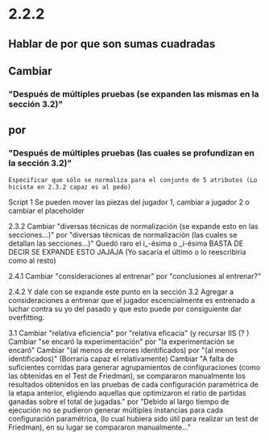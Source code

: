 # 2.2.2
## Hablar de por que son sumas cuadradas
## Cambiar
### "Después de múltiples pruebas (se expanden las mismas en la sección 3.2)"
## por
### "Después de múltiples pruebas (las cuales se profundizan en la sección 3.2)"
	Especificar que sólo se normaliza para el conjunto de 5 atributos (Lo hiciste en 2.3.2 capaz es al pedo)

Script 1
	Se pueden mover las piezas del jugador 1, cambiar a jugador 2 o cambiar el placeholder

2.3.2
	Cambiar "diversas técnicas de normalización (se expande esto en las secciones...)" por "diversas técnicas de normalización (las cuales se detallan las secciones...)"
	Quedó raro el i_-ésima o _i-ésima
	BASTA DE DECIR SE EXPANDE ESTO JAJAJA (Yo sacaría el último o lo reescribiria como al resto)

2.4.1
	Cambiar "consideraciones al entrenar" por "conclusiones al entrenar?"

2.4.2
	Y dale con se expande este punto en la sección 3.2
	Agregar a consideraciones a entrenar que el jugador escencialmente es entrenado a luchar contra su yo del pasado y que esto puede por consiguiente dar overfitting.

3.1
	Cambiar "relativa eficiencia" por "relativa eficacia" (y recursar IIS (? )
	Cambiar "se encaró la experimentación" por "la experimentación se encaró"
	Cambiar "(al menos de errores identificados) por "(al menos identificados)" (Borraria capaz el relativamente)
	Cambiar "A falta de suficientes corridas para generar agrupamientos de configuraciones (como las obtenidas en el Test de Friedman), se compararon manualmente los resultados obtenidos en las pruebas de cada configuración paramétrica de la etapa anterior, eligiendo aquellas que optimizaron el ratio de partidas ganadas sobre el total de jugadas." por "Debido al largo tiempo de ejecución no se pudieron generar múltiples instancias para cada configuración paramétrica, (lo cual hubiera sido útil para realizar un test de Friedman), en su lugar se compararon manualmente..."
	